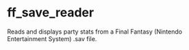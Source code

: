 # ff_save_reader
Reads and displays party stats from a Final Fantasy (Nintendo Entertainment System) .sav file.

